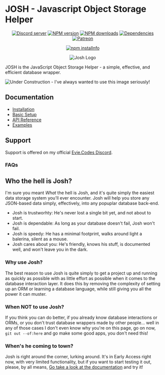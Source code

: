 # JOSH - Javascript Object Storage Helper

<div align="center">
  <p>
    <a href="https://discord.gg/N7ZKH3P"><img src="https://discordapp.com/api/guilds/298508738623438848/embed.png" alt="Discord server" /></a>
    <a href="https://www.npmjs.com/package/josh"><img src="https://img.shields.io/npm/v/josh.svg?maxAge=3600" alt="NPM version" /></a>
    <a href="https://www.npmjs.com/package/josh"><img src="https://img.shields.io/npm/dt/josh.svg?maxAge=3600" alt="NPM downloads" /></a>
    <a href="https://david-dm.org/eslachance/josh"><img src="https://img.shields.io/david/eslachance/josh.svg?maxAge=3600" alt="Dependencies" /></a>
    <a href="https://www.patreon.com/eviecodes"><img src="https://img.shields.io/badge/donate-patreon-F96854.svg" alt="Patreon" /></a>
  </p>
  <p>
    <a href="https://nodei.co/npm/josh/"><img src="https://nodei.co/npm/josh.png?downloads=true&stars=true" alt="npm installnfo" /></a>
  </p>
</div>

<div align="center">
  <p><img src="https://evie.codes/josh-light.png" alt="Josh Logo" />
</div>

JOSH is the JavaScript Object Storage Helper - a simple, effective, and efficient database wrapper.

![Under Construction - I've always wanted to use this image seriously!](https://upload.wikimedia.org/wikipedia/en/4/4f/Under_construction.JPG)

## Documentation

 * [Installation](https://josh.evie.dev/install)
 * [Basic Setup](https://josh.evie.dev/usage)
 * [API Reference](https://josh.evie.dev/api)
 * [Examples](https://josh.evie.dev/examples)

## Support

Support is offered on my official [Evie.Codes Discord](https://discord.gg/N7ZKH3P).

### FAQs

## Who the hell is Josh?

I'm sure you meant *What* the hell is Josh, and it's quite simply the easiest data storage system you'll ever encounter. Josh will help you
store any JSON-based data simply, effectively, into any popuplar database back-end.

* Josh is trustworhty: He's never lost a single bit yet, and not about to start.
* Josh is dependable: As long as your database doesn't fail, Josh won't fail.
* Josh is speedy: He has a minimal footprint, walks around light a balerina, silent as a mouse.
* Josh cares about you: He's friendly, knows his stuff, is documented well, and won't leave you in the dark.

### Why use Josh?

The best reason to use Josh is quite simply to get a project up and running as quickly as possible with as little effort as possible when it
comes to the database interaction layer.  It does this by removing the complexity of setting up an ORM or learning a database language, while
still giving you all the power it can muster.

### When NOT to use Josh?

If you think you can do better, if you already know database interactions or ORMs, or you don't trust database wrappers made by other people...
well in any of those cases I don't even know why you're on this page, go on now, `git out --of:here` and go make some good apps, you don't need this!

### When's he coming to town?

Josh is right around the corner, lurking around. It's in Early Access right now, with very limited functionality, but if you want to start testing it out, please, by all means, [Go take a look at the documentation](https://josh.evie.dev/) and try it!